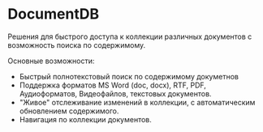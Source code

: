 # DocumentDB

Решения для быстрого доступа к коллекции различных документов с возможность поиска по содержимому.

Основные возможности:
- Быстрый полнотекстовый поиск по содержимому докуметнов
- Поддержка форматов MS Word (doc, docx), RTF, PDF, Аудиоформатов, Видеофайлов, текстовых документов.
- "Живое" отслеживание изменений в коллекции, с автоматическим обновлением содержимого.
- Навигация по коллекции документов.
